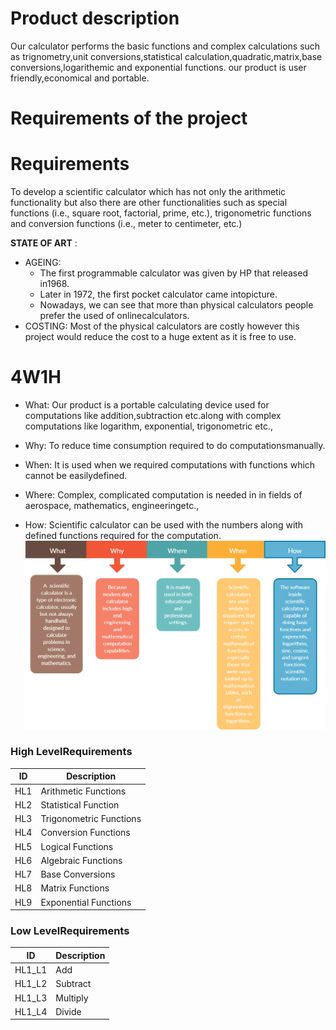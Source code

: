 # Product description  
Our calculator performs the basic functions and complex calculations such as trignometry,unit conversions,statistical calculation,quadratic,matrix,base conversions,logarithemic and exponential functions. our product is user friendly,economical and portable.


# Requirements of the project

  
# Requirements

To develop a scientific calculator which has not only the arithmetic functionality but also there are other functionalities such as special functions (i.e., square root, factorial, prime, etc.), trigonometric functions and conversion functions (i.e., meter to centimeter, etc.)

**STATE OF ART** :

- AGEING:
  - The first programmable calculator was given by HP that released in1968.
  - Later in 1972, the first pocket calculator came intopicture.
  - Nowadays, we can see that more than physical calculators people prefer the used of onlinecalculators.
- COSTING: Most of the physical calculators are costly however this project would reduce the cost to a huge extent as it is free to use.



# 4W1H

- What: Our product is a portable calculating device used for computations like addition,subtraction etc.along with complex computations like logarithm, exponential, trigonometric etc.,

- Why: To reduce time consumption required to do computationsmanually.

- When: It is used when we required computations with functions which cannot be easilydefined.

- Where: Complex, complicated computation is needed in in fields of aerospace, mathematics, engineeringetc.,

- How: Scientific calculator can be used with the numbers along with defined functions required for the computation.
![4W1H](w4.png)



### High LevelRequirements  

| **ID** | **Description** |
| --- | --- |
| HL1 | Arithmetic Functions |
| HL2 | Statistical Function |
| HL3 | Trigonometric Functions |
| HL4 | Conversion Functions |
| HL5 | Logical Functions |
| HL6 | Algebraic Functions |
| HL7 | Base Conversions |
| HL8 | Matrix Functions |
| HL9 | Exponential Functions |

### Low LevelRequirements


| **ID** | **Description** |
| --- | --- |
| HL1\_L1 | Add |
| HL1\_L2 | Subtract |
| HL1\_L3 | Multiply |
| HL1\_L4 | Divide |

